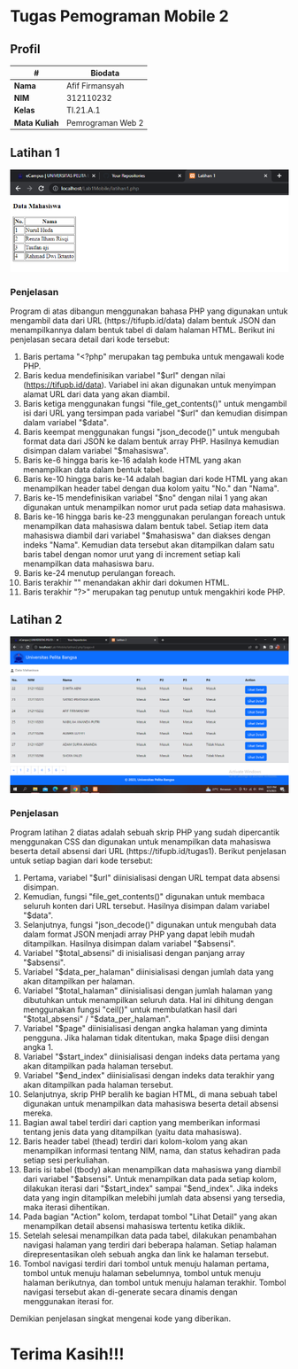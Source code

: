 # Tugas Pemograman Mobile 2
## Profil
| #               | Biodata           |
| --------------- | ----------------- |
| **Nama**        | Afif Firmansyah   |
| **NIM**         | 312110232         |
| **Kelas**       | TI.21.A.1         |
| **Mata Kuliah** | Pemrograman Web 2 |

## Latihan 1

![Latihan 1](img/latihan1.PNG)

### Penjelasan
<p>Program di atas dibangun menggunakan bahasa PHP yang digunakan untuk mengambil data dari URL (https://tifupb.id/data) dalam bentuk JSON dan menampilkannya dalam bentuk tabel di dalam halaman HTML. Berikut ini penjelasan secara detail dari kode tersebut:</p>

1. Baris pertama "<?php" merupakan tag pembuka untuk mengawali kode PHP.
2. Baris kedua mendefinisikan variabel "$url" dengan nilai (https://tifupb.id/data). Variabel ini akan digunakan untuk menyimpan alamat URL dari data yang akan diambil.
3. Baris ketiga menggunakan fungsi "file_get_contents()" untuk mengambil isi dari URL yang tersimpan pada variabel "$url" dan kemudian disimpan dalam variabel "$data".
4. Baris keempat menggunakan fungsi "json_decode()" untuk mengubah format data dari JSON ke dalam bentuk array PHP. Hasilnya kemudian disimpan dalam variabel "$mahasiswa".
5. Baris ke-6 hingga baris ke-16 adalah kode HTML yang akan menampilkan data dalam bentuk tabel.
6. Baris ke-10 hingga baris ke-14 adalah bagian dari kode HTML yang akan menampilkan header tabel dengan dua kolom yaitu "No." dan "Nama".
7. Baris ke-15 mendefinisikan variabel "$no" dengan nilai 1 yang akan digunakan untuk menampilkan nomor urut pada setiap data mahasiswa.
8. Baris ke-16 hingga baris ke-23 menggunakan perulangan foreach untuk menampilkan data mahasiswa dalam bentuk tabel. Setiap item data mahasiswa diambil dari variabel "$mahasiswa" dan diakses dengan indeks "Nama". Kemudian data tersebut akan ditampilkan dalam satu baris tabel dengan nomor urut yang di increment setiap kali menampilkan data mahasiswa baru.
9. Baris ke-24 menutup perulangan foreach.
10. Baris terakhir "</html>" menandakan akhir dari dokumen HTML.
11. Baris terakhir "?>" merupakan tag penutup untuk mengakhiri kode PHP.

## Latihan 2

![Latihan 2](img/latihan2.PNG)

### Penjelasan
<p>Program latihan 2 diatas adalah sebuah skrip PHP yang sudah dipercantik menggunakan CSS dan digunakan untuk menampilkan data mahasiswa beserta detail absensi dari URL (https://tifupb.id/tugas1). Berikut penjelasan untuk setiap bagian dari kode tersebut:</p>

1. Pertama, variabel "$url" diinisialisasi dengan URL tempat data absensi disimpan.
2. Kemudian, fungsi "file_get_contents()" digunakan untuk membaca seluruh konten dari URL tersebut. Hasilnya disimpan dalam variabel "$data".
3. Selanjutnya, fungsi "json_decode()" digunakan untuk mengubah data dalam format JSON menjadi array PHP yang dapat lebih mudah ditampilkan. Hasilnya disimpan dalam variabel "$absensi".
4. Variabel "$total_absensi" di inisialisasi dengan panjang array "$absensi".
5. Variabel "$data_per_halaman" diinisialisasi dengan jumlah data yang akan ditampilkan per halaman.
6. Variabel "$total_halaman" diinisialisasi dengan jumlah halaman yang dibutuhkan untuk menampilkan seluruh data. Hal ini dihitung dengan menggunakan fungsi "ceil()" untuk membulatkan hasil dari "$total_absensi" / "$data_per_halaman".
7. Variabel "$page" diinisialisasi dengan angka halaman yang diminta pengguna. Jika halaman tidak ditentukan, maka $page diisi dengan angka 1.
8. Variabel "$start_index" diinisialisasi dengan indeks data pertama yang akan ditampilkan pada halaman tersebut.
9. Variabel "$end_index" diinisialisasi dengan indeks data terakhir yang akan ditampilkan pada halaman tersebut.
10. Selanjutnya, skrip PHP beralih ke bagian HTML, di mana sebuah tabel digunakan untuk menampilkan data mahasiswa beserta detail absensi mereka.
11. Bagian awal tabel terdiri dari caption yang memberikan informasi tentang jenis data yang ditampilkan (yaitu data mahasiswa).
12. Baris header tabel (thead) terdiri dari kolom-kolom yang akan menampilkan informasi tentang NIM, nama, dan status kehadiran pada setiap sesi perkuliahan.
13. Baris isi tabel (tbody) akan menampilkan data mahasiswa yang diambil dari variabel "$absensi". Untuk menampilkan data pada setiap kolom, dilakukan iterasi dari "$start_index" sampai "$end_index". Jika indeks data yang ingin ditampilkan melebihi jumlah data absensi yang tersedia, maka iterasi dihentikan.
14. Pada bagian "Action" kolom, terdapat tombol "Lihat Detail" yang akan menampilkan detail absensi mahasiswa tertentu ketika diklik.
15. Setelah selesai menampilkan data pada tabel, dilakukan penambahan navigasi halaman yang terdiri dari beberapa halaman. Setiap halaman direpresentasikan oleh sebuah angka dan link ke halaman tersebut.
16. Tombol navigasi terdiri dari tombol untuk menuju halaman pertama, tombol untuk menuju halaman sebelumnya, tombol untuk menuju halaman berikutnya, dan tombol untuk menuju halaman terakhir. Tombol navigasi tersebut akan di-generate secara dinamis dengan menggunakan iterasi for.

<p>Demikian penjelasan singkat mengenai kode yang diberikan.</p>

# Terima Kasih!!!